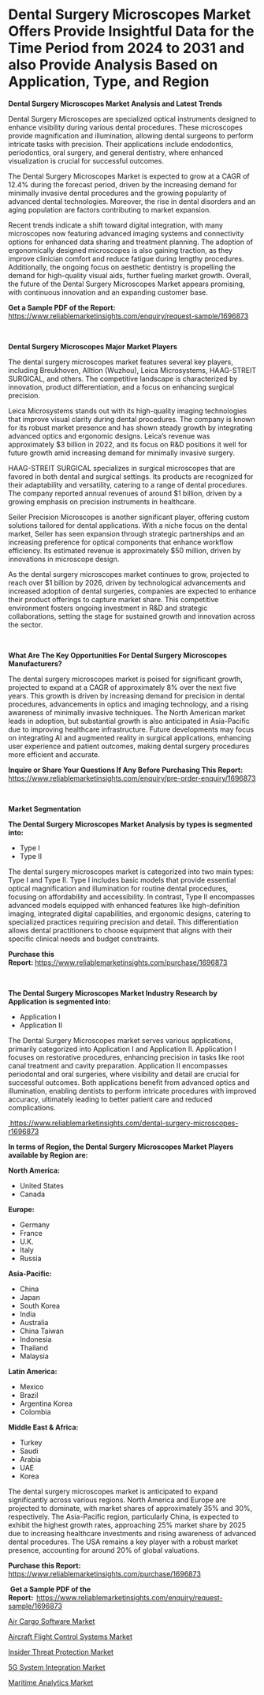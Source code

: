 <p><h1>Dental Surgery Microscopes Market Offers Provide Insightful Data for the Time Period from 2024 to 2031 and also Provide Analysis Based on Application, Type, and Region</h1></p><p><strong>Dental Surgery Microscopes Market Analysis and Latest Trends</strong></p>
<p><p>Dental Surgery Microscopes are specialized optical instruments designed to enhance visibility during various dental procedures. These microscopes provide magnification and illumination, allowing dental surgeons to perform intricate tasks with precision. Their applications include endodontics, periodontics, oral surgery, and general dentistry, where enhanced visualization is crucial for successful outcomes.</p><p>The Dental Surgery Microscopes Market is expected to grow at a CAGR of 12.4% during the forecast period, driven by the increasing demand for minimally invasive dental procedures and the growing popularity of advanced dental technologies. Moreover, the rise in dental disorders and an aging population are factors contributing to market expansion. </p><p>Recent trends indicate a shift toward digital integration, with many microscopes now featuring advanced imaging systems and connectivity options for enhanced data sharing and treatment planning. The adoption of ergonomically designed microscopes is also gaining traction, as they improve clinician comfort and reduce fatigue during lengthy procedures. Additionally, the ongoing focus on aesthetic dentistry is propelling the demand for high-quality visual aids, further fueling market growth. Overall, the future of the Dental Surgery Microscopes Market appears promising, with continuous innovation and an expanding customer base.</p></p>
<p><strong>Get a Sample PDF of the Report:&nbsp;</strong> <a href="https://www.reliablemarketinsights.com/enquiry/request-sample/1696873?utm_campaign=1575&utm_medium=2&utm_source=Github&utm_content=ia&utm_term=20102024&utm_id=dental-surgery-microscopes">https://www.reliablemarketinsights.com/enquiry/request-sample/1696873</a></p>
<p>&nbsp;</p>
<p><strong>Dental Surgery Microscopes Major Market Players</strong></p>
<p><p>The dental surgery microscopes market features several key players, including Breukhoven, Alltion (Wuzhou), Leica Microsystems, HAAG-STREIT SURGICAL, and others. The competitive landscape is characterized by innovation, product differentiation, and a focus on enhancing surgical precision.</p><p>Leica Microsystems stands out with its high-quality imaging technologies that improve visual clarity during dental procedures. The company is known for its robust market presence and has shown steady growth by integrating advanced optics and ergonomic designs. Leica’s revenue was approximately $3 billion in 2022, and its focus on R&D positions it well for future growth amid increasing demand for minimally invasive surgery.</p><p>HAAG-STREIT SURGICAL specializes in surgical microscopes that are favored in both dental and surgical settings. Its products are recognized for their adaptability and versatility, catering to a range of dental procedures. The company reported annual revenues of around $1 billion, driven by a growing emphasis on precision instruments in healthcare.</p><p>Seiler Precision Microscopes is another significant player, offering custom solutions tailored for dental applications. With a niche focus on the dental market, Seiler has seen expansion through strategic partnerships and an increasing preference for optical components that enhance workflow efficiency. Its estimated revenue is approximately $50 million, driven by innovations in microscope design.</p><p>As the dental surgery microscopes market continues to grow, projected to reach over $1 billion by 2026, driven by technological advancements and increased adoption of dental surgeries, companies are expected to enhance their product offerings to capture market share. This competitive environment fosters ongoing investment in R&D and strategic collaborations, setting the stage for sustained growth and innovation across the sector.</p></p>
<p>&nbsp;</p>
<p><strong>What Are The Key Opportunities For Dental Surgery Microscopes Manufacturers?</strong></p>
<p><p>The dental surgery microscopes market is poised for significant growth, projected to expand at a CAGR of approximately 8% over the next five years. This growth is driven by increasing demand for precision in dental procedures, advancements in optics and imaging technology, and a rising awareness of minimally invasive techniques. The North American market leads in adoption, but substantial growth is also anticipated in Asia-Pacific due to improving healthcare infrastructure. Future developments may focus on integrating AI and augmented reality in surgical applications, enhancing user experience and patient outcomes, making dental surgery procedures more efficient and accurate.</p></p>
<p><strong>Inquire or Share Your Questions If Any Before Purchasing This Report:</strong> <a href="https://www.reliablemarketinsights.com/enquiry/pre-order-enquiry/1696873?utm_campaign=1575&utm_medium=2&utm_source=Github&utm_content=ia&utm_term=20102024&utm_id=dental-surgery-microscopes">https://www.reliablemarketinsights.com/enquiry/pre-order-enquiry/1696873</a></p>
<p>&nbsp;</p>
<p><strong>Market Segmentation</strong></p>
<p><strong>The Dental Surgery Microscopes Market Analysis by types is segmented into:</strong></p>
<p><ul><li>Type I</li><li>Type II</li></ul></p>
<p><p>The dental surgery microscopes market is categorized into two main types: Type I and Type II. Type I includes basic models that provide essential optical magnification and illumination for routine dental procedures, focusing on affordability and accessibility. In contrast, Type II encompasses advanced models equipped with enhanced features like high-definition imaging, integrated digital capabilities, and ergonomic designs, catering to specialized practices requiring precision and detail. This differentiation allows dental practitioners to choose equipment that aligns with their specific clinical needs and budget constraints.</p></p>
<p><strong>Purchase this Report:&nbsp;</strong><a href="https://www.reliablemarketinsights.com/purchase/1696873?utm_campaign=1575&utm_medium=2&utm_source=Github&utm_content=ia&utm_term=20102024&utm_id=dental-surgery-microscopes">https://www.reliablemarketinsights.com/purchase/1696873</a></p>
<p>&nbsp;</p>
<p><strong>The Dental Surgery Microscopes Market Industry Research by Application is segmented into:</strong></p>
<p><ul><li>Application I</li><li>Application II</li></ul></p>
<p><p>The Dental Surgery Microscopes market serves various applications, primarily categorized into Application I and Application II. Application I focuses on restorative procedures, enhancing precision in tasks like root canal treatment and cavity preparation. Application II encompasses periodontal and oral surgeries, where visibility and detail are crucial for successful outcomes. Both applications benefit from advanced optics and illumination, enabling dentists to perform intricate procedures with improved accuracy, ultimately leading to better patient care and reduced complications.</p></p>
<p><a href="https://www.reliablemarketinsights.com/dental-surgery-microscopes-r1696873?utm_campaign=1575&utm_medium=2&utm_source=Github&utm_content=ia&utm_term=20102024&utm_id=dental-surgery-microscopes">&nbsp;https://www.reliablemarketinsights.com/dental-surgery-microscopes-r1696873</a></p>
<p><strong>In terms of Region, the Dental Surgery Microscopes Market Players available by Region are:</strong></p>
<p>
    <p> <strong> North America: </strong>
        <ul>
            <li>United States</li>
            <li>Canada</li>
        </ul>
        </p> 
    <p> <strong> Europe: </strong>
        <ul>
            <li>Germany</li>
            <li>France</li>
            <li>U.K.</li>
            <li>Italy</li>
            <li>Russia</li>
        </ul>
        </p> 
    <p> <strong> Asia-Pacific: </strong>
        <ul>
            <li>China</li>
            <li>Japan</li>
            <li>South Korea</li>
            <li>India</li>
            <li>Australia</li>
            <li>China Taiwan</li>
            <li>Indonesia</li>
            <li>Thailand</li>
            <li>Malaysia</li>
        </ul>
        </p> 
    <p> <strong> Latin America: </strong>
        <ul>
            <li>Mexico</li>
            <li>Brazil</li>
            <li>Argentina Korea</li>
            <li>Colombia</li>
        </ul>
        </p> 
    <p> <strong> Middle East & Africa: </strong>
        <ul>
            <li>Turkey</li>
            <li>Saudi</li>
            <li>Arabia</li>
            <li>UAE</li>
            <li>Korea</li>
        </ul>
    </p>
    </p>
<p><p>The dental surgery microscopes market is anticipated to expand significantly across various regions. North America and Europe are projected to dominate, with market shares of approximately 35% and 30%, respectively. The Asia-Pacific region, particularly China, is expected to exhibit the highest growth rates, approaching 25% market share by 2025 due to increasing healthcare investments and rising awareness of advanced dental procedures. The USA remains a key player with a robust market presence, accounting for around 20% of global valuations.</p></p>
<p><strong>Purchase this Report: </strong><a href="https://www.reliablemarketinsights.com/purchase/1696873?utm_campaign=1575&utm_medium=2&utm_source=Github&utm_content=ia&utm_term=20102024&utm_id=dental-surgery-microscopes">https://www.reliablemarketinsights.com/purchase/1696873</a></p>
<p>&nbsp;<strong>Get a Sample PDF of the Report:&nbsp;&nbsp;</strong><a href="https://www.reliablemarketinsights.com/enquiry/request-sample/1696873?utm_campaign=1575&utm_medium=2&utm_source=Github&utm_content=ia&utm_term=20102024&utm_id=dental-surgery-microscopes">https://www.reliablemarketinsights.com/enquiry/request-sample/1696873</a></p>
<p><strong></strong></p>
<p><p><a href="https://www.linkedin.com/pulse/air-cargo-software-industry-analysis-report-market-size-kukze?utm_campaign=1575&utm_medium=2&utm_source=Github&utm_content=ia&utm_term=20102024&utm_id=dental-surgery-microscopes">Air Cargo Software Market</a></p><p><a href="https://issuu.com/reportprime-2/docs/aircraft-flight-control-systems-mar_b6f79d69382826?utm_campaign=1575&utm_medium=2&utm_source=Github&utm_content=ia&utm_term=20102024&utm_id=dental-surgery-microscopes">Aircraft Flight Control Systems Market</a></p><p><a href="https://www.linkedin.com/pulse/global-insider-threat-protection-market-opportunities-challenges2024-z7eic?utm_campaign=1575&utm_medium=2&utm_source=Github&utm_content=ia&utm_term=20102024&utm_id=dental-surgery-microscopes">Insider Threat Protection Market</a></p><p><a href="https://www.linkedin.com/pulse/global-5g-system-integration-market-trends-analysis-future-l1a9c?utm_campaign=1575&utm_medium=2&utm_source=Github&utm_content=ia&utm_term=20102024&utm_id=dental-surgery-microscopes">5G System Integration Market</a></p><p><a href="https://www.linkedin.com/pulse/maritime-analytics-industry-insights-report-analyzing-market-dnxke?utm_campaign=1575&utm_medium=2&utm_source=Github&utm_content=ia&utm_term=20102024&utm_id=dental-surgery-microscopes">Maritime Analytics Market</a></p></p>